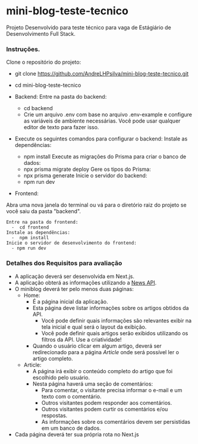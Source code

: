# mini-blog-teste-tecnico

Projeto Desenvolvido para teste técnico para vaga de Estágiário de Desenvolvimento Full Stack.

### Instruções.

Clone o repositório do projeto:
-  git clone https://github.com/AndreLHPsilva/mini-blog-teste-tecnico.git
-  cd mini-blog-teste-tecnico

-  Backend:
  Entre na pasta do backend:
    -  cd backend
    -  Crie um arquivo .env com base no arquivo .env-example e configure as variáveis de ambiente necessárias. Você pode usar qualquer editor de texto para fazer isso.
      
  -  Execute os seguintes comandos para configurar o backend:
      Instale as dependências:
        -  npm install
      Execute as migrações do Prisma para criar o banco de dados:
        -  npx prisma migrate deploy
      Gere os tipos do Prisma:
        -  npx prisma generate
      Inicie o servidor do backend:
        -  npm run dev

-  Frontend:
  
  Abra uma nova janela do terminal ou vá para o diretório raiz do projeto se você saiu da pasta "backend".

    Entre na pasta do frontend:
      -  cd frontend
    Instale as dependências:
      -  npm install
    Inicie o servidor de desenvolvimento do frontend:
      - npm run dev

### Detalhes dos Requisitos para avaliação
- A aplicação deverá ser desenvolvida em Next.js.
- A aplicação obterá as informações utilizando a [News API](https://news-api.lublot.dev/api-docs).
- O miniblog deverá ter pelo menos duas páginas:
  - Home: 
    - É a página inicial da aplicação.
    - Esta página deve listar informações sobre os artigos obtidos da API.
      - Você pode definir quais informações são relevantes exibir na tela inicial e qual será o layout da exibição.
      - Você pode definir quais artigos serão exibidos utilizando os filtros da API. Use a criatividade!
    - Quando o usuário clicar em algum artigo, deverá ser redirecionado para a página *Article* onde será possível ler o artigo completo.
  - Article:
    - A página irá exibir o conteúdo completo do artigo que foi escolhido pelo usuário. 
    - Nesta página haverá uma seção de comentários:
      - Para comentar, o visitante precisa informar o e-mail e um texto com o comentário.
      - Outros visitantes podem responder aos comentários.
      - Outros visitantes podem curtir os comentários e/ou respostas.
      - As informações sobre os comentários devem ser persistidas em um banco de dados.
- Cada página deverá ter sua própria rota no Next.js


